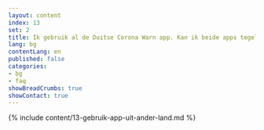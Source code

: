 ```yaml
---
layout: content
index: 13
set: 2
title: Ik gebruik al de Duitse Corona Warn app. Kan ik beide apps tegelijkertijd gebruiken?
lang: bg
contentLang: en
published: false
categories:
- bg
- faq
showBreadCrumbs: true
showContact: true
---
```

{% include content/13-gebruik-app-uit-ander-land.md %}
